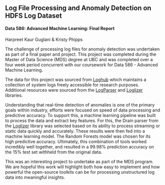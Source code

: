 ## Log File Processing and Anomaly Detection on HDFS Log Dataset

#### Data 586: Advanced Machine Learning: Final Report
Harpreet Kaur Guglani & Kristy Phipps

The challenge of processing log files for anomaly detection was undertaken as part of a final paper and project. This project was completed during the Master of Data Science (MDS) degree at UBC and was completed over a four week period concurrent with our coursework for Data 586 - Advanced Machine Learning. 

The data for this project was sourced from [Loghub](https://github.com/logpai/loghub) which maintains a collection of system logs freely accessible for research purposes. Additional resources were sourced from the [LogParser](https://github.com/logpai/logparser) and [Loglizer](https://github.com/logpai/loglizer) libraries. 

Understanding that real-time detection of anomalies is one of the primary goals within industry, efforts were focused on speed of data processing and predictive accuracy. To support this, a machine learning pipeline was built to process the data and extract key features. For this, the Drain parser from the [Loglizer](https://github.com/logpai/loglizer) library was selected based on its ability to process streaming or static data quickly and accurately. These results were then fed into a machine learning model. The Random Forests model was chosen for its high predictive accuracy. Ultimately, this combination of tools worked incredibly well together, and resulted in a 99.98% prediction accuracy on the 15% test set withheld from the original data. 

This was an interesting project to undertake as part of the MDS program. We are hopeful this work will highlight both how easy to implement and how powerful the open-source toolkits can be for processing unstructured log data into meaningful insights. 
